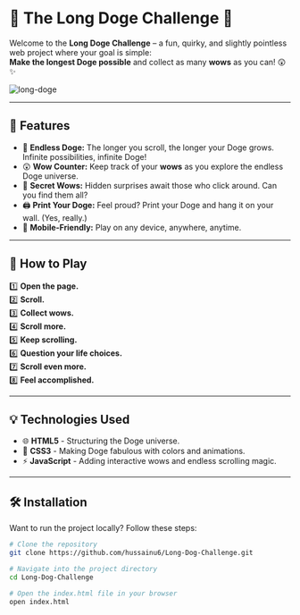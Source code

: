 # 🐶 The Long Doge Challenge 🐶

Welcome to the **Long Doge Challenge** – a fun, quirky, and slightly pointless web project where your goal is simple:  
**Make the longest Doge possible** and collect as many **wows** as you can! 😲✨

![long-doge](https://media.giphy.com/media/JIX9t2j0ZTN9S/giphy.gif)

---

## 🚀 Features
- 🐾 **Endless Doge:** The longer you scroll, the longer your Doge grows. Infinite possibilities, infinite Doge!
- 😲 **Wow Counter:** Keep track of your **wows** as you explore the endless Doge universe.
- 🌈 **Secret Wows:** Hidden surprises await those who click around. Can you find them all?
- 🖨️ **Print Your Doge:** Feel proud? Print your Doge and hang it on your wall. (Yes, really.)
- 📱 **Mobile-Friendly:** Play on any device, anywhere, anytime.

---

## 🎯 How to Play
1️⃣ **Open the page.**  
2️⃣ **Scroll.**  
3️⃣ **Collect wows.**  
4️⃣ **Scroll more.**  
5️⃣ **Keep scrolling.**  
6️⃣ **Question your life choices.**  
7️⃣ **Scroll even more.**  
8️⃣ **Feel accomplished.**

---

## 💡 Technologies Used
- 🌐 **HTML5** - Structuring the Doge universe.
- 🎨 **CSS3** - Making Doge fabulous with colors and animations.
- ⚡ **JavaScript** - Adding interactive wows and endless scrolling magic.

---

## 🛠️ Installation

Want to run the project locally? Follow these steps:

```bash
# Clone the repository
git clone https://github.com/hussainu6/Long-Dog-Challenge.git

# Navigate into the project directory
cd Long-Dog-Challenge

# Open the index.html file in your browser
open index.html
